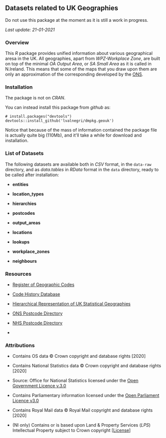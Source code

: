 ## Datasets related to UK Geographies

Do not use this package at the moment as it is still a work in progress.

*Last update: 21-01-2021*

### Overview
This *R* package provides unified information about various geographical aresa in the UK. All geographies, apart from *WPZ-Workplace Zone*, are built on top of the minimal *OA Output Area*, or *SA Small Area* as it is called in N.Ireland. This means that some of the maps that you draw upon them are only an approximation of the corresponding developed by the [ONS]().


### Installation
The package is not on *CRAN*. 

You can instead install this package from *github* as:
```
# install.packages("devtools")
devtools::install_github('lvalnegri/dmpkg.geouk')
```

Notice that because of the mass of information contained the package file is actually quite big (110Mb), and it'll take a while for download and installation.


### List of Datasets

The following datasets are available both in *CSV* format, in the `data-raw` directory, and as *data.tables* in *RData* format in the `data` directory, ready to be called after installation:

 - **entities**
 
 - **location_types**
 
 - **hierarchies** 
 
 - **postcodes**
 
 - **output_areas**
 
 - **locations** 
 
 - **lookups**
 
 - **workplace_zones**
 
 - **neighbours** 


### Resources

 - [Register of Geographic Codes](https://geoportal.statistics.gov.uk/search?collection=Dataset&sort=-created&tags=all(PRD_RGC))
 
 - [Code History Database](https://geoportal.statistics.gov.uk/search?collection=Dataset&sort=-created&tags=all(PRD_CHD))
 
 - [Hierarchical Representation of UK Statistical Geographies]()

 - [ONS Postcode Directory](https://geoportal.statistics.gov.uk/search?collection=Dataset&sort=-created&tags=all(PRD_ONSPD))

 - [NHS Postcode Directory](https://geoportal.statistics.gov.uk/search?collection=Dataset&sort=-created&tags=all(PRD_NHSPD))

 - 


### Attributions

 - Contains OS data © Crown copyright and database rights [2020] 
 
 - Contains National Statistics data © Crown copyright and database rights [2020] 
 
 - Source: Office for National Statistics licensed under the [Open Government Licence v.3.0](http://www.nationalarchives.gov.uk/doc/open-government-licence/version/3/)

 - Contains Parliamentary information licensed under the [Open Parliament Licence v3.0](https://www.parliament.uk/site-information/copyright/open-parliament-licence/)

 - Contains Royal Mail data © Royal Mail copyright and database rights [2020] 

 - (NI only) Contains or is based upon Land & Property Services (*LPS*) Intellectual Property subject to Crown copyright [[License](https://www.ons.gov.uk/file?uri=/methodology/geography/licences/lpsenduserlicenceoct11_tcm77-278044.doc)]
